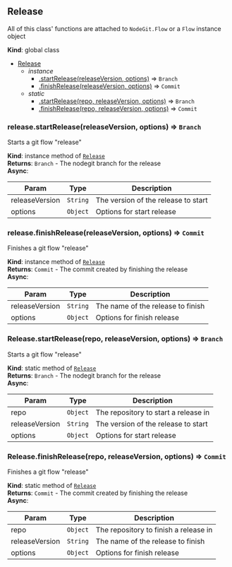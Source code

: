 <a name="Release"></a>
## Release
All of this class' functions are attached to `NodeGit.Flow` or a `Flow` instance object

**Kind**: global class  

* [Release](#Release)
    * _instance_
        * [.startRelease(releaseVersion, options)](#Release+startRelease) ⇒ <code>Branch</code>
        * [.finishRelease(releaseVersion, options)](#Release+finishRelease) ⇒ <code>Commit</code>
    * _static_
        * [.startRelease(repo, releaseVersion, options)](#Release.startRelease) ⇒ <code>Branch</code>
        * [.finishRelease(repo, releaseVersion, options)](#Release.finishRelease) ⇒ <code>Commit</code>

<a name="Release+startRelease"></a>
### release.startRelease(releaseVersion, options) ⇒ <code>Branch</code>
Starts a git flow "release"

**Kind**: instance method of <code>[Release](#Release)</code>  
**Returns**: <code>Branch</code> - The nodegit branch for the release  
**Async**:   

| Param | Type | Description |
| --- | --- | --- |
| releaseVersion | <code>String</code> | The version of the release to start |
| options | <code>Object</code> | Options for start release |

<a name="Release+finishRelease"></a>
### release.finishRelease(releaseVersion, options) ⇒ <code>Commit</code>
Finishes a git flow "release"

**Kind**: instance method of <code>[Release](#Release)</code>  
**Returns**: <code>Commit</code> - The commit created by finishing the release  
**Async**:   

| Param | Type | Description |
| --- | --- | --- |
| releaseVersion | <code>String</code> | The name of the release to finish |
| options | <code>Object</code> | Options for finish release |

<a name="Release.startRelease"></a>
### Release.startRelease(repo, releaseVersion, options) ⇒ <code>Branch</code>
Starts a git flow "release"

**Kind**: static method of <code>[Release](#Release)</code>  
**Returns**: <code>Branch</code> - The nodegit branch for the release  
**Async**:   

| Param | Type | Description |
| --- | --- | --- |
| repo | <code>Object</code> | The repository to start a release in |
| releaseVersion | <code>String</code> | The version of the release to start |
| options | <code>Object</code> | Options for start release |

<a name="Release.finishRelease"></a>
### Release.finishRelease(repo, releaseVersion, options) ⇒ <code>Commit</code>
Finishes a git flow "release"

**Kind**: static method of <code>[Release](#Release)</code>  
**Returns**: <code>Commit</code> - The commit created by finishing the release  
**Async**:   

| Param | Type | Description |
| --- | --- | --- |
| repo | <code>Object</code> | The repository to finish a release in |
| releaseVersion | <code>String</code> | The name of the release to finish |
| options | <code>Object</code> | Options for finish release |

